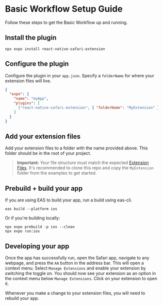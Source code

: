# Basic Workflow Setup Guide

Follow these steps to get the Basic Workflow up and running.

## Install the plugin

```console
npx expo install react-native-safari-extension
```

## Configure the plugin

Configure the plugin in your `app.json`. Specify a `folderName` for where your extension files will live.

```json
{
  "expo": {
    "name": "myApp",
    "plugins": [
      ["react-native-safari-extension", { "folderName": "MyExtension" }]
    ]
  }
}
```

## Add your extension files

Add your extension files to a folder with the name provided above. This folder should be in the root of your project.

> **Important:** Your file structure must match the expected [Extension Files](./ExtensionFiles.md). It's recommended to clone this repo and copy the `MyExtension` folder from the examples to get started.

## Prebuild + build your app

If you are using EAS to build your app, run a build using eas-cli.

```console
eas build --platform ios
```

Or if you're building locally:

```console
npx expo prebuild -p ios --clean
npx expo run:ios
```

## Developing your app

Once the app has successfully run, open the Safari app, navigate to any webpage, and press the `AA` button in the address bar. This will open a context menu. Select `Manage Extensions` and enable your extension by switching the toggle on. You should now see your extension as an option in the context menu below `Manage Extensions`. Click on your extension to open it.

Whenever you make a change to your extension files, you will need to rebuild your app.
